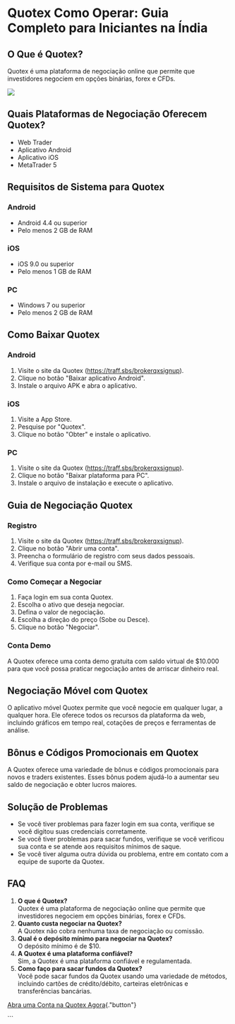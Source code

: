 # Quotex Como Operar: Guia Completo para Iniciantes na Índia

## O Que é Quotex?

Quotex é uma plataforma de negociação online que permite que
investidores negociem em opções binárias, forex e CFDs.

[![](https://static.quotex.io/files/4_en/300_250.jpg)](https://traff.sbs/brokerqxlid)

## Quais Plataformas de Negociação Oferecem Quotex?

-   Web Trader
-   Aplicativo Android
-   Aplicativo iOS
-   MetaTrader 5

## Requisitos de Sistema para Quotex

### Android

-   Android 4.4 ou superior
-   Pelo menos 2 GB de RAM

### iOS

-   iOS 9.0 ou superior
-   Pelo menos 1 GB de RAM

### PC

-   Windows 7 ou superior
-   Pelo menos 2 GB de RAM

## Como Baixar Quotex

### Android

1.  Visite o site da Quotex (https://traff.sbs/brokerqxsignup).
2.  Clique no botão "Baixar aplicativo Android".
3.  Instale o arquivo APK e abra o aplicativo.

### iOS

1.  Visite a App Store.
2.  Pesquise por "Quotex".
3.  Clique no botão "Obter" e instale o aplicativo.

### PC

1.  Visite o site da Quotex (https://traff.sbs/brokerqxsignup).
2.  Clique no botão "Baixar plataforma para PC".
3.  Instale o arquivo de instalação e execute o aplicativo.

## Guia de Negociação Quotex

### Registro

1.  Visite o site da Quotex (https://traff.sbs/brokerqxsignup).
2.  Clique no botão "Abrir uma conta".
3.  Preencha o formulário de registro com seus dados pessoais.
4.  Verifique sua conta por e-mail ou SMS.

### Como Começar a Negociar

1.  Faça login em sua conta Quotex.
2.  Escolha o ativo que deseja negociar.
3.  Defina o valor de negociação.
4.  Escolha a direção do preço (Sobe ou Desce).
5.  Clique no botão "Negociar".

### Conta Demo

A Quotex oferece uma conta demo gratuita com saldo virtual de \$10.000
para que você possa praticar negociação antes de arriscar dinheiro real.

## Negociação Móvel com Quotex

O aplicativo móvel Quotex permite que você negocie em qualquer lugar, a
qualquer hora. Ele oferece todos os recursos da plataforma da web,
incluindo gráficos em tempo real, cotações de preços e ferramentas de
análise.

## Bônus e Códigos Promocionais em Quotex

A Quotex oferece uma variedade de bônus e códigos promocionais para
novos e traders existentes. Esses bônus podem ajudá-lo a aumentar seu
saldo de negociação e obter lucros maiores.

## Solução de Problemas

-   Se você tiver problemas para fazer login em sua conta, verifique se
    você digitou suas credenciais corretamente.
-   Se você tiver problemas para sacar fundos, verifique se você
    verificou sua conta e se atende aos requisitos mínimos de saque.
-   Se você tiver alguma outra dúvida ou problema, entre em contato com
    a equipe de suporte da Quotex.

## FAQ

1.  **O que é Quotex?**\
    Quotex é uma plataforma de negociação online que permite que
    investidores negociem em opções binárias, forex e CFDs.
2.  **Quanto custa negociar na Quotex?**\
    A Quotex não cobra nenhuma taxa de negociação ou comissão.
3.  **Qual é o depósito mínimo para negociar na Quotex?**\
    O depósito mínimo é de \$10.
4.  **A Quotex é uma plataforma confiável?**\
    Sim, a Quotex é uma plataforma confiável e regulamentada.
5.  **Como faço para sacar fundos da Quotex?**\
    Você pode sacar fundos da Quotex usando uma variedade de métodos,
    incluindo cartões de crédito/débito, carteiras eletrônicas e
    transferências bancárias.

[Abra uma Conta na Quotex
Agora](\%22https://traff.sbs/brokerqxsignup\%22){."button"}

\`\`\`

